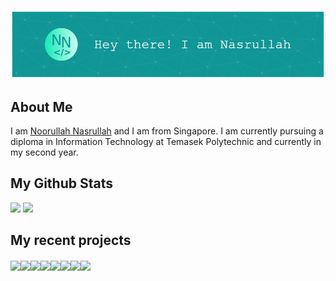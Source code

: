 ![Header](assets/header.png)

## About Me
I am <a href="https://nasportfolio.com">Noorullah Nasrullah</a> and I am from Singapore. I am currently pursuing a diploma in Information Technology at Temasek Polytechnic and currently in my second year.

## My Github Stats
<img src="https://github-readme-stats.vercel.app/api?username=Coeeter&show_icons=true&theme=github_dark&hide_border=true" />
<img src="https://github-readme-stats.vercel.app/api/top-langs/?username=Coeeter&layout=compact&theme=github_dark&hide_border=true" />

## My recent projects
<a href="https://github.com/Coeeter/ts-nasportfolio"><img align="center" src="https://github-readme-stats.vercel.app/api/pin/?username=Coeeter&theme=github_dark&hide_border=true&repo=ts-nasportfolio"/></a><a href="https://github.com/Coeeter/flutter-clicktorun"><img align="center" src="https://github-readme-stats.vercel.app/api/pin/?username=Coeeter&theme=github_dark&hide_border=true&repo=flutter-clicktorun"/></a><a href="https://github.com/Coeeter/ClickToRun"><img align="center" src="https://github-readme-stats.vercel.app/api/pin/?username=Coeeter&theme=github_dark&hide_border=true&repo=ClickToRun"/></a><a href="https://github.com/Coeeter/TransportExpenseFlutter"><img align="center" src="https://github-readme-stats.vercel.app/api/pin/?username=Coeeter&theme=github_dark&hide_border=true&repo=TransportExpenseFlutter"/></a><a href="https://github.com/Coeeter/FireBaseTest"><img align="center" src="https://github-readme-stats.vercel.app/api/pin/?username=Coeeter&theme=github_dark&hide_border=true&repo=FireBaseTest"/></a><a href="https://github.com/Coeeter/Android_ClickToEat"><img align="center" src="https://github-readme-stats.vercel.app/api/pin/?username=Coeeter&theme=github_dark&hide_border=true&repo=Android_ClickToEat"/></a><a href="https://github.com/Coeeter/ClickToEat"><img align="center" src="https://github-readme-stats.vercel.app/api/pin/?username=Coeeter&theme=github_dark&hide_border=true&repo=ClickToEat"/></a><a href="https://github.com/Coeeter/Spotifunes"><img align="center" src="https://github-readme-stats.vercel.app/api/pin/?username=Coeeter&theme=github_dark&hide_border=true&repo=Spotifunes"/></a>